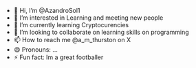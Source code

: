 - 👋 Hi, I’m @AzandroSol1
- 👀 I’m interested in Learning and meeting new people
- 🌱 I’m currently learning Cryptocurencies
- 💞️ I’m looking to collaborate on learning skills on programming
- 📫 How to reach me @a_m_thurston on X
- 😄 Pronouns: ...
- ⚡ Fun fact: Im a great footballer

<!---
AzandroSol1/AzandroSol1 is a ✨ special ✨ repository because its `README.md` (this file) appears on your GitHub profile.
You can click the Preview link to take a look at your changes.
--->
